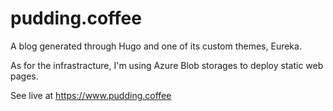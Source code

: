 # pudding.coffee

A blog generated through Hugo and one of its custom themes, Eureka.

As for the infrastracture, I'm using Azure Blob storages to deploy static web pages.

See live at https://www.pudding.coffee